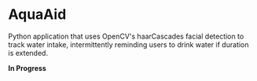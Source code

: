 # AquaAid

Python application that uses OpenCV's haarCascades facial detection to track water intake, intermittently reminding users to drink water if duration is extended.
 
__In Progress__